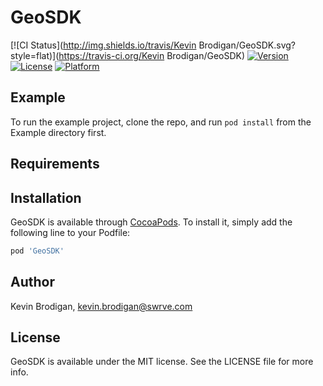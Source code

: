 # GeoSDK

[![CI Status](http://img.shields.io/travis/Kevin Brodigan/GeoSDK.svg?style=flat)](https://travis-ci.org/Kevin Brodigan/GeoSDK)
[![Version](https://img.shields.io/cocoapods/v/GeoSDK.svg?style=flat)](http://cocoapods.org/pods/GeoSDK)
[![License](https://img.shields.io/cocoapods/l/GeoSDK.svg?style=flat)](http://cocoapods.org/pods/GeoSDK)
[![Platform](https://img.shields.io/cocoapods/p/GeoSDK.svg?style=flat)](http://cocoapods.org/pods/GeoSDK)

## Example

To run the example project, clone the repo, and run `pod install` from the Example directory first.

## Requirements

## Installation

GeoSDK is available through [CocoaPods](http://cocoapods.org). To install
it, simply add the following line to your Podfile:

```ruby
pod 'GeoSDK'
```

## Author

Kevin Brodigan, kevin.brodigan@swrve.com

## License

GeoSDK is available under the MIT license. See the LICENSE file for more info.
